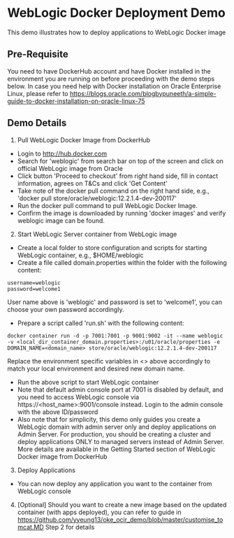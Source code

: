 # WebLogic Docker Deployment Demo

This demo illustrates how to deploy applications to WebLogic Docker image

## Pre-Requisite

You need to have DockerHub account and have Docker installed in the environment you are running on before proceeding with the demo steps below. In case you need help with Docker installation on Oracle Enterprise Linux, please refer to https://blogs.oracle.com/blogbypuneeth/a-simple-guide-to-docker-installation-on-oracle-linux-75

## Demo Details

1. Pull WebLogic Docker Image from DockerHub

- Login to http://hub.docker.com
- Search for 'weblogic' from search bar on top of the screen and click on official WebLogic image from Oracle
- Click button 'Proceed to checkout' from right hand side, fill in contact information, agrees on T&Cs and click 'Get Content'
- Take note of the docker pull command on the right hand side, e.g., 'docker pull store/oracle/weblogic:12.2.1.4-dev-200117'
- Run the docker pull command to pull WebLogic Docker Image.
- Confirm the image is downloaded by running 'docker images' and verify weblogic image can be found.

2. Start WebLogic Server container from WebLogic image

- Create a local folder to store configuration and scripts for starting WebLogic container, e.g., $HOME/weblogic
- Create a file called domain.properties within the folder with the following content:
```
username=weblogic
password=welcome1
```
  User name above is 'weblogic' and password is set to 'welcome1', you can choose your own password accordingly.

- Prepare a script called 'run.sh' with the following content:

```
docker container run -d -p 7001:7001 -p 9001:9002 -it --name weblogic -v <local_dir_container_domain.properties>:/u01/oracle/properties -e DOMAIN_NAME=<domain_name> store/oracle/weblogic:12.2.1.4-dev-200117
```

Replace the environment specific variables in <> above accordingly to match your local environment and desired new domain name.

- Run the above script to start WebLogic container
- Note that default admin console port at 7001 is disabled by default, and you need to access WebLogic console via https://<host_name>:9001/console instead. Login to the admin console with the above ID/password
- Also note that for simplicity, this demo only guides you create a WebLogic domain with admin server only and deploy applications on Admin Server. For production, you should be creating a cluster and deploy applications ONLY to managed servers instead of Admin Server. More details are available in the Getting Started section of WebLogic Docker image from DockerHub

3. Deploy Applications

- You can now deploy any application you want to the container from WebLogic console

4. [Optional] Should you want to create a new image based on the updated container (with apps deployed), you can refer to guide in https://github.com/yyeung13/oke_ocir_demo/blob/master/customise_tomcat.MD Step 2 for details
